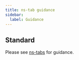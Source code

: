 ```yaml
---
title: ns-tab guidance
sidebar:
  label: Guidance
---
```


## Standard

Please see [ns-tabs](/components/ns-tabs/guidance/) for guidance.
